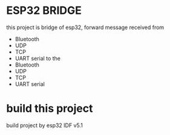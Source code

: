 
# ESP32 BRIDGE

this project is bridge of esp32, forward message received from
- Bluetooth
- UDP
- TCP
- UART serial
to the 
- Bluetooth
- UDP
- TCP
- UART serial
# build this project
build project by esp32 IDF v5.1


